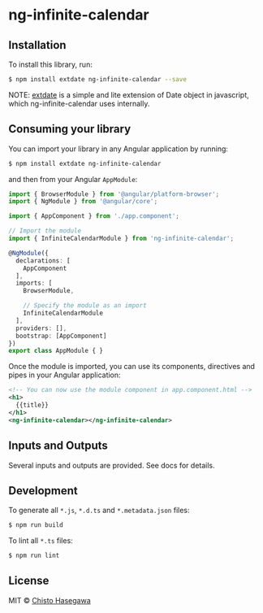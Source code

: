 # ng-infinite-calendar

## Installation

To install this library, run:

```bash
$ npm install extdate ng-infinite-calendar --save
```

NOTE:
[extdate](https://github.com/chase0213/extdate) is a simple and lite extension of Date object in javascript, which ng-infinite-calendar uses internally.

## Consuming your library

You can import your library in any Angular application by running:

```bash
$ npm install extdate ng-infinite-calendar
```

and then from your Angular `AppModule`:

```typescript
import { BrowserModule } from '@angular/platform-browser';
import { NgModule } from '@angular/core';

import { AppComponent } from './app.component';

// Import the module
import { InfiniteCalendarModule } from 'ng-infinite-calendar';

@NgModule({
  declarations: [
    AppComponent
  ],
  imports: [
    BrowserModule,

    // Specify the module as an import
    InfiniteCalendarModule
  ],
  providers: [],
  bootstrap: [AppComponent]
})
export class AppModule { }
```

Once the module is imported, you can use its components, directives and pipes in your Angular application:

```xml
<!-- You can now use the module component in app.component.html -->
<h1>
  {{title}}
</h1>
<ng-infinite-calendar></ng-infinite-calendar>
```

## Inputs and Outputs

Several inputs and outputs are provided.
See docs for details.

## Development

To generate all `*.js`, `*.d.ts` and `*.metadata.json` files:

```bash
$ npm run build
```

To lint all `*.ts` files:

```bash
$ npm run lint
```

## License

MIT © [Chisto Hasegawa](mailto:chase0213+dev@gmail.com)
